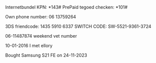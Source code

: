 Internetbundel KPN: *143#
PrePaid tegoed checken: *101#

Own phone number: 06 13759264

3DS friendcode: 1435 5910 6337
SWITCH CODE: SW-5521-9361-3724

06-11487874 weekend vet number

10-01-2016 I met ellory

Bought Samsung S21 FE on 24-11-2023


